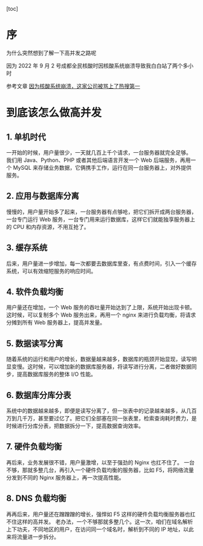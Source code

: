 [toc]

# 序

为什么突然想到了解一下高并发之路呢

因为 2022 年 9 月 2 号成都全民核酸时因核酸系统崩溃导致我白白站了两个多小时

参考文章
[因为核酸系统崩溃，这家公司被骂上了热搜第一](https://mp.weixin.qq.com/s/UKaBXbVln4Zz1UcPHoS3gQ)

# 到底该怎么做高并发

## 1. 单机时代

一开始的时候，用户量很少，一天就几百上千个请求，一台服务器就完全足够。
我们用 Java、Python、PHP 或者其他后端语言开发一个 Web 后端服务，再用一个 MySQL 来存储业务数据，它俩携手工作，运行在同一台服务器上，对外提供服务。

## 2. 应用与数据库分离

慢慢的，用户量开始多了起来，一台服务器有点够呛，把它们拆开成两台服务器，一台专门运行 Web 服务，一台专门用来运行数据库，这样它们就能独享服务器上的 CPU 和内存资源，不用互抢了。

## 3. 缓存系统

后来，用户量进一步增加，每一次都要去数据库里查，有点费时间，引入一个缓存系统，可以有效缩短服务的响应时间。

## 4. 软件负载均衡

用户量还在增加，一个 Web 服务的吞吐量开始达到了上限，系统开始出现卡顿。这时候，可以复制多个 Web 服务出来，再用一个 nginx 来进行负载均衡，将请求分摊到所有 Web 服务器上，提高并发量。

## 5. 数据读写分离

随着系统的运行和用户的增长，数据量越来越多，数据库的瓶颈开始显现，读写明显变慢。这时候，可以增加新的数据库服务器，将读写进行分离，二者做好数据同步，提高数据库服务的整体 I/O 性能。

## 6. 数据库分库分表

系统中的数据越来越多，即便是读写分离了，但一张表中的记录越来越多，从几百万到几千万，甚至要过亿了。把它们全部塞在同一张表里，检索查询耗时费力，是时候进行分库分表，把数据拆分一下，提高数据查询效率。

## 7. 硬件负载均衡

再后来，业务发展很不错，用户量激增，以至于强劲的 Nginx 也扛不住了。
一台不够，那就多整几台，再引入一个硬件负载均衡的服务器，比如 F5，将网络流量分发到不同的 Nginx 服务器上，再一次提高性能。

## 8. DNS 负载均衡

再再后来，用户量还在蹭蹭蹭的增长，强悍如 F5 这样的硬件负载均衡服务器也扛不住这样的高并发。
老办法，一个不够那就多整几个。这一次，咱们在域名解析上下功夫，不同地区的用户，在访问同一个域名时，解析到不同的 IP 地址，以此来将流量进一步拆分。
